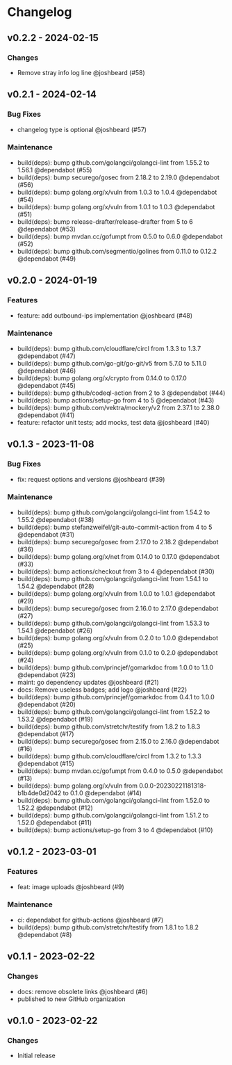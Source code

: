 # Changelog

## v0.2.2 - 2024-02-15

### Changes

- Remove stray info log line @joshbeard (#58)

## v0.2.1 - 2024-02-14

### Bug Fixes

- changelog type is optional @joshbeard (#57)

### Maintenance

- build(deps): bump github.com/golangci/golangci-lint from 1.55.2 to 1.56.1 @dependabot (#55)
- build(deps): bump securego/gosec from 2.18.2 to 2.19.0 @dependabot (#56)
- build(deps): bump golang.org/x/vuln from 1.0.3 to 1.0.4 @dependabot (#54)
- build(deps): bump golang.org/x/vuln from 1.0.1 to 1.0.3 @dependabot (#51)
- build(deps): bump release-drafter/release-drafter from 5 to 6 @dependabot (#53)
- build(deps): bump mvdan.cc/gofumpt from 0.5.0 to 0.6.0 @dependabot (#52)
- build(deps): bump github.com/segmentio/golines from 0.11.0 to 0.12.2 @dependabot (#49)

## v0.2.0 - 2024-01-19

### Features

- feature: add outbound-ips implementation @joshbeard (#48)

### Maintenance

- build(deps): bump github.com/cloudflare/circl from 1.3.3 to 1.3.7 @dependabot (#47)
- build(deps): bump github.com/go-git/go-git/v5 from 5.7.0 to 5.11.0 @dependabot (#46)
- build(deps): bump golang.org/x/crypto from 0.14.0 to 0.17.0 @dependabot (#45)
- build(deps): bump github/codeql-action from 2 to 3 @dependabot (#44)
- build(deps): bump actions/setup-go from 4 to 5 @dependabot (#43)
- build(deps): bump github.com/vektra/mockery/v2 from 2.37.1 to 2.38.0 @dependabot (#41)
- feature: refactor unit tests; add mocks, test data @joshbeard (#40)

## v0.1.3 - 2023-11-08

### Bug Fixes

- fix: request options and versions @joshbeard (#39)

### Maintenance

- build(deps): bump github.com/golangci/golangci-lint from 1.54.2 to 1.55.2 @dependabot (#38)
- build(deps): bump stefanzweifel/git-auto-commit-action from 4 to 5 @dependabot (#31)
- build(deps): bump securego/gosec from 2.17.0 to 2.18.2 @dependabot (#36)
- build(deps): bump golang.org/x/net from 0.14.0 to 0.17.0 @dependabot (#33)
- build(deps): bump actions/checkout from 3 to 4 @dependabot (#30)
- build(deps): bump github.com/golangci/golangci-lint from 1.54.1 to 1.54.2 @dependabot (#28)
- build(deps): bump golang.org/x/vuln from 1.0.0 to 1.0.1 @dependabot (#29)
- build(deps): bump securego/gosec from 2.16.0 to 2.17.0 @dependabot (#27)
- build(deps): bump github.com/golangci/golangci-lint from 1.53.3 to 1.54.1 @dependabot (#26)
- build(deps): bump golang.org/x/vuln from 0.2.0 to 1.0.0 @dependabot (#25)
- build(deps): bump golang.org/x/vuln from 0.1.0 to 0.2.0 @dependabot (#24)
- build(deps): bump github.com/princjef/gomarkdoc from 1.0.0 to 1.1.0 @dependabot (#23)
- maint: go dependency updates @joshbeard (#21)
- docs: Remove useless badges; add logo @joshbeard (#22)
- build(deps): bump github.com/princjef/gomarkdoc from 0.4.1 to 1.0.0 @dependabot (#20)
- build(deps): bump github.com/golangci/golangci-lint from 1.52.2 to 1.53.2 @dependabot (#19)
- build(deps): bump github.com/stretchr/testify from 1.8.2 to 1.8.3 @dependabot (#17)
- build(deps): bump securego/gosec from 2.15.0 to 2.16.0 @dependabot (#16)
- build(deps): bump github.com/cloudflare/circl from 1.3.2 to 1.3.3 @dependabot (#15)
- build(deps): bump mvdan.cc/gofumpt from 0.4.0 to 0.5.0 @dependabot (#13)
- build(deps): bump golang.org/x/vuln from 0.0.0-20230221181318-b1b4de0d2042 to 0.1.0 @dependabot (#14)
- build(deps): bump github.com/golangci/golangci-lint from 1.52.0 to 1.52.2 @dependabot (#12)
- build(deps): bump github.com/golangci/golangci-lint from 1.51.2 to 1.52.0 @dependabot (#11)
- build(deps): bump actions/setup-go from 3 to 4 @dependabot (#10)

## v0.1.2 - 2023-03-01

### Features

- feat: image uploads @joshbeard (#9)

### Maintenance

- ci: dependabot for github-actions @joshbeard (#7)
- build(deps): bump github.com/stretchr/testify from 1.8.1 to 1.8.2 @dependabot (#8)

## v0.1.1 - 2023-02-22

### Changes

- docs: remove obsolete links @joshbeard (#6)
- published to new GitHub organization

## v0.1.0 - 2023-02-22

### Changes

- Initial release
